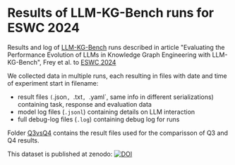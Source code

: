 # Results of LLM-KG-Bench runs for ESWC 2024

Results and log of [LLM-KG-Bench](https://github.com/AKSW/LLM-KG-Bench) runs described in article "Evaluating the Performance Evolution of LLMs in Knowledge Graph Engineering with LLM-KG-Bench", Frey et al. to [ESWC 2024](https://2024.eswc-conferences.org)

We collected data in multiple runs, each resulting in files with date and time of experiment start in filename:
* result files `(`.json`, `.txt`, `.yaml`, same info in different serializations) containing task, response and evaluation data
* model log files (`.jsonl`) containing details on LLM interaction
* full debug-log files (`.log`) containing debug log for runs

Folder [Q3vsQ4](Q3vsQ4/) contains the result files used for the comparisson of Q3 and Q4 results.

This dataset is published at zenodo: [![DOI](https://zenodo.org/badge/DOI/10.5281/zenodo.10572907.svg)](https://doi.org/10.5281/zenodo.10572907)
